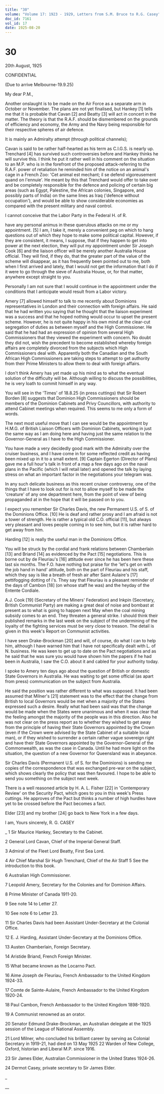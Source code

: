 ```yaml
---
title: "30"
volume: "Volume 17: 1923 - 1929, Letters from S.M. Bruce to R.G. Casey"
doc_id: 7161
vol_id: 17
date: 1925-08-20
---
```


# 30

20th August, 1925

CONFIDENTIAL

(Due to arrive Melbourne-19.9.25)

My dear P.M.,

Another onslaught is to be made on the Air Force as a separate arm in October or November. The plans are not yet finalised, but Hankey [1] tells me that it is probable that Cavan [2] and Beatty [3] will act in concert in the matter. The theory is that the R.A.F. should be dismembered on the grounds of efficiency and economy, the Army and the Navy being responsible for their respective spheres of air defence.

It is mainly an Admiralty attempt (through political channels);

Cavan is said to be rather half-hearted as his term as C.I.G.S. is nearly up. Trenchard [4] has survived such controversies before and Hankey thinks he will survive this. I think he put it rather well in his comment on the situation to an M.P. who is in the forefront of the proposed attack-referring to the R.A.F. power of retaliation he reminded him of the notice on an animal's cage in a French Zoo: 'Cet animal est mechant; il se defend vigoreusement quand on l'ennuie'. He meant by this that Trenchard would offer to take over and be completely responsible for the defence and policing of certain big areas (such as Egypt, Palestine, the African colonies, Singapore, and possibly parts of India) on the same lines as Iraq ('defence without occupation'), and would be able to show considerable economies as compared with the present military and naval control.

I cannot conceive that the Labor Party in the Federal H. of R.

have any personal animus in these querulous attacks on me or my appointment. [5] I am, I take it, merely a convenient peg on which to hang questions out of which they hope to make some political capital. However, if they are consistent, it means, I suppose, that if they happen to get into power at the next election, they will put my appointment under Sir Joseph Cook [6] and the liaison officer will be merely another Australia House official. They will find, if they do, that the greater part of the value of the scheme will disappear, as it has frequently been pointed out to me, both when I first arrived and lately, that I would not get the information that I do if it were to go through the sieve of Australia House, or, for that matter, anywhere except straight to you.

Personally I am not sure that I would continue in the appointment under the conditions that I anticipate would result from a Labor victory.

Amery [7] allowed himself to talk to me recently about Dominions representatives in London and their connection with foreign affairs. He said that he had written you saying that he thought that the liaison experiment was a success and that he hoped nothing would occur to upset the present scheme. However, he is not quite happy in his own mind at the clear-cut segregation of duties as between myself and the High Commissioner. He said that he had had an expression of opinion from several High Commissioners that they viewed the experiment with concern. No doubt they did not, wish the precedent to become established whereby foreign affairs are completely divorced from the subjects which High Commissioners deal with. Apparently both the Canadian and the South African High Commissioners are taking steps to attempt to get authority from their Prime Ministers to allow them to deal with foreign affairs.

I don't think Amery has yet made up his mind as to what the eventual solution of the difficulty will be. Although willing to discuss the possibilities, he is very loath to commit himself in any way.

You will see in the 'Times' of 18.8.25 (in press cuttings) that Sir Robert Borden [8] suggests that Dominion High Commissioners should be members of the Dominion Cabinets and Privy Councillors, with authority to attend Cabinet meetings when required. This seems to me only a form of words.

The next most useful move that I can see would be the appointment by H.M.G. of British Liaison Officers with Dominion Cabinets, working in just the same way as I am doing here and having just the same relation to the Governor-General as I have to the High Commissioner.

You have made a very decidedly good mark with the Admiralty over the cruiser business, and I have come in for some reflected credit as having been mixed up in it to a small extent. [9] Captain Egerton (Director of Plans) gave me a full hour's talk in front of a map a few days ago on the naval plans in the Pacific (which I will retail later) and opened the talk by laying stress on what an important factor in the negotiations your telegram was.

In any such delicate business as this recent cruiser controversy, one of the things that I have to look out for is not to allow myself to be made the 'creature' of any one department here, from the point of view of being propaganded at in the hope that it will be passed on to you.

I expect you remember Sir Charles Davis, the new Permanent U.S. of S. of the Dominions Office. [10] He is deaf and rather prosy and I am afraid is not a tower of strength. He is rather a typical old C.O. official [11], but always very pleasant and loves people coming in to see him, but it is rather hard to get away from him.

Harding [12] is really the useful man in the Dominions Office.

You will be struck by the cordial and frank relations between Chamberlain [13] and Briand [14] as evidenced by the Pact [15] negotiations. This is borne out by de Fleuriau's [16] attitude ever since he has been here these last six months. The F.O. have nothing but praise for the 'let's get on with the job hand in hand' attitude, both on the part of Fleuriau and his staff, which they say is like a breath of fresh air after Saint Aulaire's [17] pettifogging dotting of i's. They say that Fleuriau is a pleasant reminder of the days of Cambon [18] (on whose staff he was) and the heyday of the Entente Cordiale.

A.J. Cook [19] (Secretary of the Miners' Federation) and Inkpin (Secretary, British Communist Party) are making a great deal of noise and bombast at present as to what is going to happen next May when the coal mining subsidy comes to an end. They threaten a general strike. I should think their published remarks in the last week on the subject of the undermining of the loyalty of the fighting services must be very close to treason. The detail is given in this week's Report on Communist activities.

I have seen Drake-Brockman [20] and will, of course, do what I can to help him, although I have warned him that I have not specifically dealt with L. of N. business. He was keen to get up to date on the Pact negotiations and as he said that he was sure you would have shown him the papers if he had been in Australia, I saw the C.O. about it and cabled for your authority today.

I spoke to Amery ten days ago about the question of British or domestic State Governors in Australia. He was waiting to get some official (as apart from press) communication on the subject from Australia.

He said the position was rather different to what was supposed. It had been assumed that Milner's [21] statement was to the effect that the change from British to local Governors would be met when a majority of the States expressed such a desire. Really what had been said was that the change would be made when the States were unanimous and when it was clear that the feeling amongst the majority of the people was in this direction. Also he was not clear on the press report as to whether they wished to get away from the principle of having their State Governors appointed by the Crown (even if the Crown were advised by the State Cabinet of a suitable local man), or if they wished to surrender a certain rather vague sovereign right and have their State Governors appointed by the Governor-General of the Commonwealth, as was the case in Canada. Until he had more light on the situation, the question of a new Governor for Queensland was in abeyance.

Sir Charles Davis (Permanent U.S. of S. for the Dominions) is sending me copies of the correspondence that was exchanged pre-war on the subject, which shows clearly the policy that was then favoured. I hope to be able to send you something on the subject next week.

There is a well reasoned article by H. A. L. Fisher [22] in 'Contemporary Review' on the Security Pact, which goes to you in this week's Press cuttings. He approves of the Pact but thinks a number of high hurdles have yet to be crossed before the Pact becomes a fact.

Elder [23] and my brother [24] go back to New York in a few days.

I am, Yours sincerely, R. G. CASEY 

_ 1 Sir Maurice Hankey, Secretary to the Cabinet.

2 General Lord Cavan, Chief of the Imperial General Staff.

3 Admiral of the Fleet Lord Beatty, First Sea Lord.

4 Air Chief Marshal Sir Hugh Trenchard, Chief of the Air Staff 5 See the introduction to this book.

6 Australian High Commissioner.

7 Leopold Amery, Secretary for the Colonies and for Dominion Affairs.

8 Prime Minister of Canada 1911-20.

9 See note 14 to Letter 27.

10 See note 6 to Letter 23.

11 Sir Charles Davis had been Assistant Under-Secretary at the Colonial Office.

12 E. J. Harding, Assistant Under-Secretary at the Dominions Office.

13 Austen Chamberlain, Foreign Secretary.

14 Aristide Briand, French Foreign Minister.

15 What became known as the Locarno Pact.

16 Aime Joseph de Fleuriau, French Ambassador to the United Kingdom 1924-33.

17 Comte de Sainte-Aulaire, French Ambassador to the United Kingdom 1920-24.

18 Paul Cambon, French Ambassador to the United Kingdom 1898-1920.

19 A Communist renowned as an orator.

20 Senator Edmund Drake-Brockman, an Australian delegate at the 1925 session of the League of National Assembly.

21 Lord Milner, who concluded his brilliant career by serving as Colonial Secretary in 1919-21, had died on 13 May 1925 22 Warden of New College, Oxford, historian and Liberal M.P. since 1916.

23 Sir James Elder, Australian Commissioner in the United States 1924-26.

24 Dermot Casey, private secretary to Sir James Elder.

_

__
